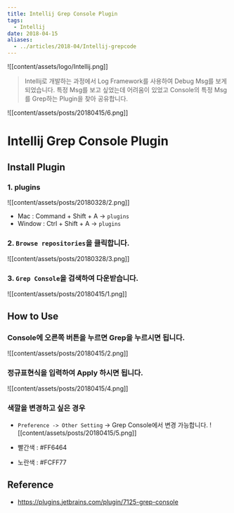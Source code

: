 ```yaml
---
title: Intellij Grep Console Plugin
tags:
  - Intellij
date: 2018-04-15
aliases: 
  - ../articles/2018-04/Intellij-grepcode
---
```


![[content/assets/logo/Intellij.png]]

> Intellij로 개발하는 과정에서 Log Framework를 사용하여 Debug Msg를 보게 되었습니다. 특정 Msg를 보고 싶었는데 어려움이 있었고 Console의 특정 Msg를 Grep하는 Plugin을 찾아 공유합니다.

![[content/assets/posts/20180415/6.png]]

# Intellij Grep Console Plugin

## Install Plugin

### 1. plugins
![[content/assets/posts/20180328/2.png]]
- Mac : Command + Shift + A -> `plugins`
- Window : Ctrl + Shift + A -> `plugins`

### 2. `Browse repositories`을 클릭합니다.
![[content/assets/posts/20180328/3.png]]


### 3. `Grep Console`을 검색하여 다운받습니다.
![[content/assets/posts/20180415/1.png]]


## How to Use

### Console에 오른쪽 버튼을 누르면 Grep을 누르시면 됩니다.
![[content/assets/posts/20180415/2.png]]

### 정규표현식을 입력하여 Apply 하시면 됩니다.
![[content/assets/posts/20180415/4.png]]

### 색깔을 변경하고 싶은 경우
- `Preference -> Other Setting` -> Grep Console에서 변경 가능합니다.
![[content/assets/posts/20180415/5.png]]

- 빨간색 : #FF6464
- 노란색 : #FCFF77

## Reference
- <https://plugins.jetbrains.com/plugin/7125-grep-console>

